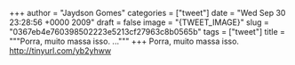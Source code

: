 
+++
author = "Jaydson Gomes"
categories = ["tweet"]
date = "Wed Sep 30 23:28:56 +0000 2009"
draft = false
image = "{TWEET_IMAGE}"
slug = "0367eb4e760398502223e5213cf27963c8b0565b"
tags = ["tweet"]
title = """Porra, muito massa isso. ..."""
+++
Porra, muito massa isso. http://tinyurl.com/yb2yhww
